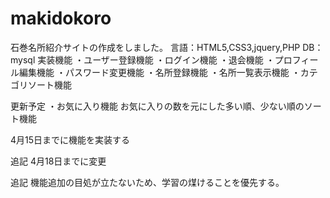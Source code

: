 # makidokoro
石巻名所紹介サイトの作成をしました。
言語：HTML5,CSS3,jquery,PHP
DB：mysql
実装機能
・ユーザー登録機能
・ログイン機能
・退会機能
・プロフィール編集機能
・パスワード変更機能
・名所登録機能
・名所一覧表示機能
・カテゴリソート機能

更新予定
・お気に入り機能
お気に入りの数を元にした多い順、少ない順のソート機能

4月15日までに機能を実装する

追記
4月18日までに変更

追記
機能追加の目処が立たないため、学習の煤けることを優先する。